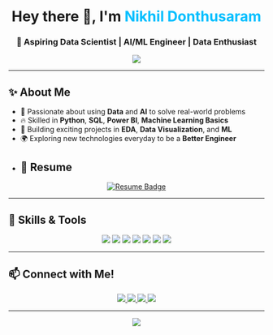 
<h1 align="center">
  Hey there 👋, I'm <span style="color:#00BFFF;">Nikhil Donthusaram</span>
</h1>

<h3 align="center">
  🚀 Aspiring Data Scientist | AI/ML Engineer | Data Enthusiast
</h3>

<!-- Typing effect -->
<p align="center">
  <img src="https://readme-typing-svg.herokuapp.com/?lines=Data%20Scientist%20In%20Progress...;Turning%20Data%20into%20Decisions;AI%20Dreamer%20%7C%20Tech%20Explorer;&center=true&width=500&height=45">
</p>

---

## ✨ About Me
- 🎯 Passionate about using **Data** and **AI** to solve real-world problems
- 🔥 Skilled in **Python**, **SQL**, **Power BI**, **Machine Learning Basics**
- 🧠 Building exciting projects in **EDA**, **Data Visualization**, and **ML**
- 🌍 Exploring new technologies everyday to be a **Better Engineer**
- ## 📄 Resume
<p align="center">
  <a href="https://your-resume-link.com" target="_blank">
    <img src="https://img.shields.io/badge/Resume-View-orange?style=for-the-badge&logo=read-the-docs" alt="Resume Badge"/>
  </a>
</p>


---

## 🚀 Skills & Tools

<div align="center">
  <img src="https://img.shields.io/badge/Python-F7AB2A?style=for-the-badge&logo=python&logoColor=white"/>
  <img src="https://img.shields.io/badge/SQL-07405E?style=for-the-badge&logo=sqlite&logoColor=white"/>
  <img src="https://img.shields.io/badge/PowerBI-F2C811?style=for-the-badge&logo=powerbi&logoColor=black"/>
  <img src="https://img.shields.io/badge/Tableau-E97627?style=for-the-badge&logo=tableau&logoColor=white"/>
  <img src="https://img.shields.io/badge/Excel-217346?style=for-the-badge&logo=microsoft-excel&logoColor=white"/>
  <img src="https://img.shields.io/badge/Flask-000000?style=for-the-badge&logo=flask&logoColor=white"/>
  <img src="https://img.shields.io/badge/GitHub-181717?style=for-the-badge&logo=github&logoColor=white"/>
</div>

---

## 📫 Connect with Me!

<p align="center">
  <a href="https://linkedin.com/in/nikhil-donthusaram" target="_blank">
    <img src="https://img.shields.io/badge/LinkedIn-blue?style=for-the-badge&logo=linkedin&logoColor=white" />
  </a>
  <a href="https://github.com/Nikhil-Donthusaram" target="_blank">
    <img src="https://img.shields.io/badge/GitHub-181717?style=for-the-badge&logo=github&logoColor=white" />
  </a>
  <a href="mailto:nikhildonthusaram09@gmail.com" target="_blank">
    <img src="https://img.shields.io/badge/Gmail-D14836?style=for-the-badge&logo=gmail&logoColor=white" />
  </a>
  <a href="https://zingy-biscotti-2e22d5.netlify.app/" target="_blank">
    <img src="https://img.shields.io/badge/Portfolio-Website-green?style=for-the-badge" />
  </a>
</p>

---

<p align="center">
  <img src="https://capsule-render.vercel.app/api?type=waving&color=gradient&height=120&section=footer"/>
</p>



